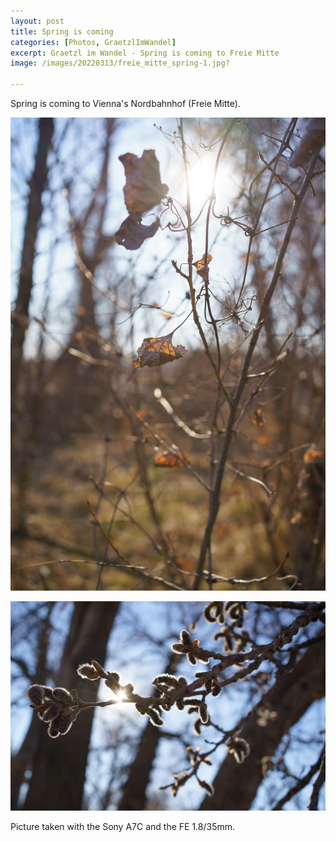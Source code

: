 ```yaml
---
layout: post
title: Spring is coming
categories: [Photos, GraetzlImWandel]
excerpt: Graetzl im Wandel - Spring is coming to Freie Mitte
image: /images/20220313/freie_mitte_spring-1.jpg?

---
```


Spring is coming to Vienna's Nordbahnhof (Freie Mitte).
 

!["Grätzl im Wandel" - Spring is coming - Freie Mitte](../images/20220313/freie_mitte_spring-1.jpg)

!["Grätzl im Wandel" - Spring is coming - Freie Mitte](../images/20220313/freie_mitte_spring-2.jpg)



Picture taken with the Sony A7C and the FE 1.8/35mm.
